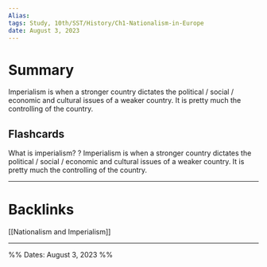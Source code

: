 ```yaml
---
Alias:
tags: Study, 10th/SST/History/Ch1-Nationalism-in-Europe
date: August 3, 2023
---
```

# Summary
Imperialism is when a stronger country dictates the political / social / economic and cultural issues of a weaker country. It is pretty much the controlling of the country.
## Flashcards

What is imperialism?
?
Imperialism is when a stronger country dictates the political / social / economic and cultural issues of a weaker country. It is pretty much the controlling of the country.
<!--SR:!2024-06-18,149,200-->


---
# Backlinks
[[Nationalism and Imperialism]]

---

%%
Dates: August 3, 2023
%%